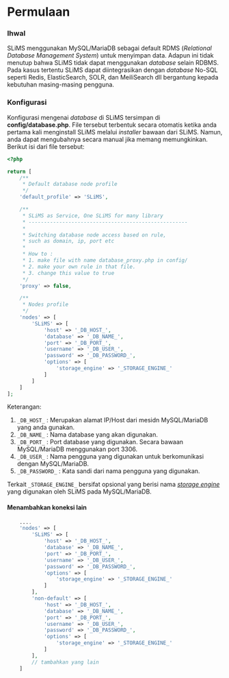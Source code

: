# Permulaan
### Ihwal
SLiMS menggunakan MySQL/MariaDB sebagai default RDMS (*Relational Database Management System*) untuk menyimpan data. Adapun ini tidak menutup bahwa SLiMS tidak dapat menggunakan *database* selain RDBMS. Pada kasus tertentu SLiMS dapat diintegrasikan dengan *database* No-SQL seperti Redis, ElasticSearch, SOLR, dan MeiliSearch dll bergantung kepada kebutuhan masing-masing pengguna.
### Konfigurasi
Konfigurasi mengenai *database* di SLiMS tersimpan di **config/database.php**. File tersebut terbentuk secara otomatis ketika anda pertama kali menginstall SLiMS melalui *installer* bawaan dari SLiMS. Namun, anda dapat mengubahnya secara manual jika memang memungkinkan. Berikut isi dari file tersebut:
```php
<?php

return [
    /**
     * Default database node profile
     */
    'default_profile' => 'SLiMS',

    /**
     * SLiMS as Service, One SLiMS for many library
     * ----------------------------------------------------
     * 
     * Switching database node access based on rule,
     * such as domain, ip, port etc
     * 
     * How to :
     * 1. make file with name database_proxy.php in config/
     * 2. make your own rule in that file.
     * 3. change this value to true
     */
    'proxy' => false,

    /**
     * Nodes profile
     */
    'nodes' => [
        'SLiMS' => [
            'host' => '_DB_HOST_',
            'database' => '_DB_NAME_',
            'port' => '_DB_PORT_',
            'username' => '_DB_USER_',
            'password' => '_DB_PASSWORD_',
            'options' => [
                'storage_engine' => '_STORAGE_ENGINE_'
            ]
        ]
    ]
];
```

Keterangan:
1. ``` _DB_HOST_ ``` : Merupakan alamat IP/Host dari mesidn MySQL/MariaDB yang anda gunakan.
2. ``` _DB_NAME_ ``` : Nama database yang akan digunakan.
3. ``` _DB_PORT_ ``` : Port database yang digunakan. Secara bawaan MySQL/MariaDB menggunakan port 3306.
4. ``` _DB_USER_ ``` : Nama pengguna yang digunakan untuk berkomunikasi dengan MySQL/MariaDB.
5. ``` _DB_PASSWORD_ ``` : Kata sandi dari nama pengguna yang digunakan.

Terkait ``` _STORAGE_ENGINE_ ``` bersifat opsional yang berisi nama *[storage engine](https://dev.mysql.com/doc/refman/8.0/en/storage-engines.html)* yang digunakan oleh SLiMS pada MySQL/MariaDB.
#### Menambahkan koneksi lain
```php
    ....
    'nodes' => [
        'SLiMS' => [
            'host' => '_DB_HOST_',
            'database' => '_DB_NAME_',
            'port' => '_DB_PORT_',
            'username' => '_DB_USER_',
            'password' => '_DB_PASSWORD_',
            'options' => [
                'storage_engine' => '_STORAGE_ENGINE_'
            ]
        ],
        'non-default' => [
            'host' => '_DB_HOST_',
            'database' => '_DB_NAME_',
            'port' => '_DB_PORT_',
            'username' => '_DB_USER_',
            'password' => '_DB_PASSWORD_',
            'options' => [
                'storage_engine' => '_STORAGE_ENGINE_'
            ]
        ],
        // tambahkan yang lain
    ]
```